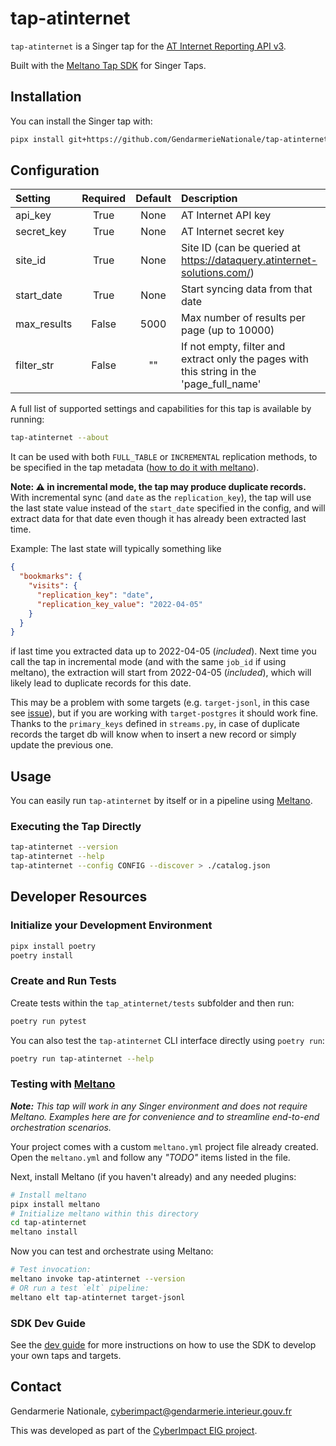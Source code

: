 # tap-atinternet

`tap-atinternet` is a Singer tap for the [AT Internet Reporting API v3](https://developers.atinternet-solutions.com/data-api-en/reporting-api-v3/getting-started/how-does-it-work).

Built with the [Meltano Tap SDK](https://sdk.meltano.com) for Singer Taps.

## Installation

You can install the Singer tap with:

```bash
pipx install git+https://github.com/GendarmerieNationale/tap-atinternet.git
```

## Configuration

| Setting     | Required | Default | Description                                                                              |
|:------------|:--------:|:-------:|:-----------------------------------------------------------------------------------------|
| api_key     |   True   |  None   | AT Internet API key                                                                      |
| secret_key  |   True   |  None   | AT Internet secret key                                                                   |
| site_id     |   True   |  None   | Site ID (can be queried at https://dataquery.atinternet-solutions.com/)                  |
| start_date  |   True   |  None   | Start syncing data from that date                                                        |
| max_results |  False   |  5000   | Max number of results per page (up to 10000)                                             |
| filter_str  |  False   |   ""    | If not empty, filter and extract only the pages with this string in the 'page_full_name' |

A full list of supported settings and capabilities for this tap is available by running:

```bash
tap-atinternet --about
```

It can be used with both `FULL_TABLE` or `INCREMENTAL` replication methods, to be specified in the tap metadata 
([how to do it with meltano](https://docs.meltano.com/concepts/plugins#metadata-extra)).

**Note: ⚠️ in incremental mode, the tap may produce duplicate records.**
With incremental sync (and `date` as the `replication_key`), the tap will use the last state value instead of the 
`start_date` specified in the config, and will extract data for that date even though it has already been extracted last time.

Example:
The last state will typically something like 
```json
{
  "bookmarks": {
    "visits": {
      "replication_key": "date",
      "replication_key_value": "2022-04-05"
    }
  }
}
```
if last time you extracted data up to 2022-04-05 (_included_). Next time you call the tap in incremental mode 
(and with the same `job_id` if using meltano), the extraction will start from 2022-04-05 (_included_), which will 
likely lead to duplicate records for this date.

This may be a problem with some targets (e.g. `target-jsonl`, in this case see [issue](https://gitlab.com/meltano/meltano/-/issues/2504)),
but if you are working with `target-postgres` it should work fine. Thanks to the `primary_keys` defined in `streams.py`,
in case of duplicate records the target db will know when to insert a new record or simply update the previous one.

## Usage

You can easily run `tap-atinternet` by itself or in a pipeline using [Meltano](https://meltano.com/).

### Executing the Tap Directly

```bash
tap-atinternet --version
tap-atinternet --help
tap-atinternet --config CONFIG --discover > ./catalog.json
```

## Developer Resources

### Initialize your Development Environment

```bash
pipx install poetry
poetry install
```

### Create and Run Tests

Create tests within the `tap_atinternet/tests` subfolder and
  then run:

```bash
poetry run pytest
```

You can also test the `tap-atinternet` CLI interface directly using `poetry run`:

```bash
poetry run tap-atinternet --help
```

### Testing with [Meltano](https://www.meltano.com)

_**Note:** This tap will work in any Singer environment and does not require Meltano.
Examples here are for convenience and to streamline end-to-end orchestration scenarios._

Your project comes with a custom `meltano.yml` project file already created. Open the `meltano.yml` and follow any _"TODO"_ items listed in
the file.

Next, install Meltano (if you haven't already) and any needed plugins:

```bash
# Install meltano
pipx install meltano
# Initialize meltano within this directory
cd tap-atinternet
meltano install
```

Now you can test and orchestrate using Meltano:

```bash
# Test invocation:
meltano invoke tap-atinternet --version
# OR run a test `elt` pipeline:
meltano elt tap-atinternet target-jsonl
```

### SDK Dev Guide

See the [dev guide](https://sdk.meltano.com/en/latest/dev_guide.html) for more instructions on how to use the SDK to 
develop your own taps and targets.

## Contact
Gendarmerie Nationale, cyberimpact@gendarmerie.interieur.gouv.fr

This was developed as part of the [CyberImpact EIG project](https://eig.etalab.gouv.fr/defis/cyberimp-ct/).
